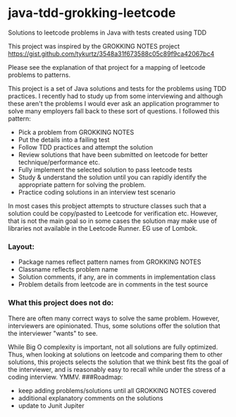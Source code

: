 # java-tdd-grokking-leetcode
Solutions to leetcode problems in Java with tests created using TDD 

This project was inspired by the GROKKING NOTES project https://gist.github.com/tykurtz/3548a31f673588c05c89f9ca42067bc4


Please see the explanation of that project for a mapping of leetcode problems to patterns. 

This project is a set of Java solutions and tests for the problems using TDD practices. I recently had to study up from some interviewing and although 
these aren't the problems I would ever ask an application programmer to solve many employers fall back to these 
sort of questions. I followed this pattern:

- Pick a problem from GROKKING NOTES
- Put the details into a failing test
- Follow TDD practices and attempt the solution
- Review solutions that have been submitted on leetcode for better technique/performance etc. 
- Fully implement the selected solution to pass leetcode tests
- Study & understand the solution until you can rapidly identify the appropriate pattern for solving the problem. 
- Practice coding solutions in an interview test scenario

In most cases this probject attempts to structure classes such that a solution could be copy/pasted to Leetcode for
verification etc. However, that is not the main goal so in some cases the solution may make use of libraries not 
available in the Leetcode Runner. EG use of Lombok. 

### Layout:

- Package names reflect pattern names from GROKKING NOTES
- Classname reflects problem name
- Solution comments, if any, are in comments in implementation class
- Problem details from leetcode are in comments in the test source

### What this project does not do:

There are often many correct ways to solve the same problem. However, interviewers are opinionated. Thus, some solutions offer the solution that the interviewer "wants" to see. 

While Big O complexity is important, not all solutions are fully optimized. Thus, when looking at solutions on leetcode and comparing them to other solutions, this projects selects the solution that we think best fits the goal of the interviewer, and is reasonably easy to recall while under the stress of a coding interview. YMMV.
###Roadmap:
- keep adding problems/solutions until all GROKKING NOTES covered
- additional explanatory comments on the solutions
- update to Junit Jupiter

